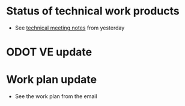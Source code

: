 # Status of technical work products
  - See [technical meeting notes](https://github.com/gregorbj/VisionEval/wiki/Project-Meeting-2017.07.06) from yesterday

# ODOT VE update

# Work plan update
  - See the work plan from the email

